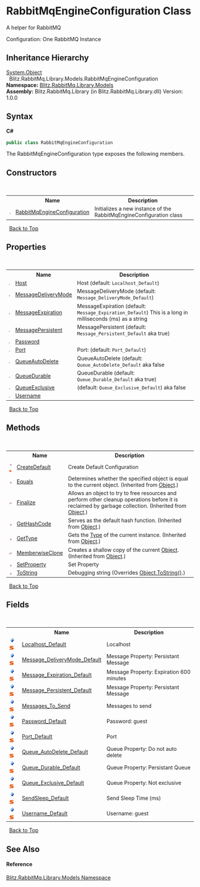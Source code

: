 # RabbitMqEngineConfiguration Class
A helper for RabbitMQ 

Configuration: One RabbitMQ Instance


## Inheritance Hierarchy
<a href="https://docs.microsoft.com/dotnet/api/system.object" target="_blank">System.Object</a><br />&nbsp;&nbsp;Blitz.RabbitMq.Library.Models.RabbitMqEngineConfiguration<br />
**Namespace:**&nbsp;<a href="bb73495b-4531-c442-c903-5f85788dac41.md">Blitz.RabbitMq.Library.Models</a><br />**Assembly:**&nbsp;Blitz.RabbitMq.Library (in Blitz.RabbitMq.Library.dll) Version: 1.0.0

## Syntax

**C#**<br />
``` C#
public class RabbitMqEngineConfiguration
```

The RabbitMqEngineConfiguration type exposes the following members.


## Constructors
&nbsp;<table><tr><th></th><th>Name</th><th>Description</th></tr><tr><td>![Public method](media/pubmethod.gif "Public method")</td><td><a href="e139e4e5-127a-35b9-ed98-667354645bd9.md">RabbitMqEngineConfiguration</a></td><td>
Initializes a new instance of the RabbitMqEngineConfiguration class</td></tr></table>&nbsp;
<a href="#rabbitmqengineconfiguration-class">Back to Top</a>

## Properties
&nbsp;<table><tr><th></th><th>Name</th><th>Description</th></tr><tr><td>![Public property](media/pubproperty.gif "Public property")</td><td><a href="0f914438-92f7-e199-d421-b870e6921cee.md">Host</a></td><td>
Host (default: `Localhost_Default`)</td></tr><tr><td>![Public property](media/pubproperty.gif "Public property")</td><td><a href="3faee36e-07ed-8e92-4a03-fc1e2a3f523e.md">MessageDeliveryMode</a></td><td>
MessageDeliveryMode (default: `Message_DeliveryMode_Default`)</td></tr><tr><td>![Public property](media/pubproperty.gif "Public property")</td><td><a href="7332193c-03d5-0c67-5f6c-d2ac54be10f0.md">MessageExpiration</a></td><td>
MessageExpiration (default: `Message_Expiration_Default`) 
This is a long in milliseconds (ms) as a string</td></tr><tr><td>![Public property](media/pubproperty.gif "Public property")</td><td><a href="404a1729-fac8-3b5c-7a9c-7c2f1b66d942.md">MessagePersistent</a></td><td>
MessagePersistent (default: `Message_Persistent_Default` aka true)</td></tr><tr><td>![Public property](media/pubproperty.gif "Public property")</td><td><a href="24aecb91-8abd-e4d9-8b28-bf367df64d33.md">Password</a></td><td /></tr><tr><td>![Public property](media/pubproperty.gif "Public property")</td><td><a href="aa5b607d-e2c5-07a6-039d-8326774f30a3.md">Port</a></td><td>
Port: (default: `Port_Default`)</td></tr><tr><td>![Public property](media/pubproperty.gif "Public property")</td><td><a href="6beb5a76-3aee-a7e5-d670-25d2b6f953d7.md">QueueAutoDelete</a></td><td>
QueueAutoDelete (default: `Queue_AutoDelete_Default` aka false</td></tr><tr><td>![Public property](media/pubproperty.gif "Public property")</td><td><a href="8b267f53-6b8a-f103-488a-c66e9b7f6f6d.md">QueueDurable</a></td><td>
QueueDurable (default: `Queue_Durable_Default` aka true)</td></tr><tr><td>![Public property](media/pubproperty.gif "Public property")</td><td><a href="7c3f910c-fa11-3276-2754-4680400047c4.md">QueueExclusive</a></td><td>
(default: `Queue_Exclusive_Default`) aka false</td></tr><tr><td>![Public property](media/pubproperty.gif "Public property")</td><td><a href="07e486a7-cba9-9479-ce6e-0dea505e4bf7.md">Username</a></td><td /></tr></table>&nbsp;
<a href="#rabbitmqengineconfiguration-class">Back to Top</a>

## Methods
&nbsp;<table><tr><th></th><th>Name</th><th>Description</th></tr><tr><td>![Public method](media/pubmethod.gif "Public method")![Static member](media/static.gif "Static member")</td><td><a href="1f682fc6-03e2-91b1-bb75-b26b1bbf44a4.md">CreateDefault</a></td><td>
Create Default Configuration</td></tr><tr><td>![Public method](media/pubmethod.gif "Public method")</td><td><a href="https://docs.microsoft.com/dotnet/api/system.object.equals#System_Object_Equals_System_Object_" target="_blank">Equals</a></td><td>
Determines whether the specified object is equal to the current object.
 (Inherited from <a href="https://docs.microsoft.com/dotnet/api/system.object" target="_blank">Object</a>.)</td></tr><tr><td>![Protected method](media/protmethod.gif "Protected method")</td><td><a href="https://docs.microsoft.com/dotnet/api/system.object.finalize#System_Object_Finalize" target="_blank">Finalize</a></td><td>
Allows an object to try to free resources and perform other cleanup operations before it is reclaimed by garbage collection.
 (Inherited from <a href="https://docs.microsoft.com/dotnet/api/system.object" target="_blank">Object</a>.)</td></tr><tr><td>![Public method](media/pubmethod.gif "Public method")</td><td><a href="https://docs.microsoft.com/dotnet/api/system.object.gethashcode#System_Object_GetHashCode" target="_blank">GetHashCode</a></td><td>
Serves as the default hash function.
 (Inherited from <a href="https://docs.microsoft.com/dotnet/api/system.object" target="_blank">Object</a>.)</td></tr><tr><td>![Public method](media/pubmethod.gif "Public method")</td><td><a href="https://docs.microsoft.com/dotnet/api/system.object.gettype#System_Object_GetType" target="_blank">GetType</a></td><td>
Gets the <a href="https://docs.microsoft.com/dotnet/api/system.type" target="_blank">Type</a> of the current instance.
 (Inherited from <a href="https://docs.microsoft.com/dotnet/api/system.object" target="_blank">Object</a>.)</td></tr><tr><td>![Protected method](media/protmethod.gif "Protected method")</td><td><a href="https://docs.microsoft.com/dotnet/api/system.object.memberwiseclone#System_Object_MemberwiseClone" target="_blank">MemberwiseClone</a></td><td>
Creates a shallow copy of the current <a href="https://docs.microsoft.com/dotnet/api/system.object" target="_blank">Object</a>.
 (Inherited from <a href="https://docs.microsoft.com/dotnet/api/system.object" target="_blank">Object</a>.)</td></tr><tr><td>![Public method](media/pubmethod.gif "Public method")</td><td><a href="267dccbc-e901-86c9-9414-81cca4754bcb.md">SetProperty</a></td><td>
Set Property</td></tr><tr><td>![Public method](media/pubmethod.gif "Public method")</td><td><a href="692f9fb7-aadf-e8af-372e-66d50ff3718c.md">ToString</a></td><td>
Debugging string
 (Overrides <a href="https://docs.microsoft.com/dotnet/api/system.object.tostring#System_Object_ToString" target="_blank">Object.ToString()</a>.)</td></tr></table>&nbsp;
<a href="#rabbitmqengineconfiguration-class">Back to Top</a>

## Fields
&nbsp;<table><tr><th></th><th>Name</th><th>Description</th></tr><tr><td>![Public field](media/pubfield.gif "Public field")![Static member](media/static.gif "Static member")</td><td><a href="407d0a18-f11a-0728-ec9f-5a9739dde9ad.md">Localhost_Default</a></td><td>
Localhost</td></tr><tr><td>![Public field](media/pubfield.gif "Public field")![Static member](media/static.gif "Static member")</td><td><a href="65324883-83dc-c3be-9cd7-09090cf965ef.md">Message_DeliveryMode_Default</a></td><td>
Message Property: Persistant Message</td></tr><tr><td>![Public field](media/pubfield.gif "Public field")![Static member](media/static.gif "Static member")</td><td><a href="7bdbc288-7027-9edf-3336-720b74c23d02.md">Message_Expiration_Default</a></td><td>
Message Property: Expiration 600 minutes</td></tr><tr><td>![Public field](media/pubfield.gif "Public field")![Static member](media/static.gif "Static member")</td><td><a href="e8767884-3cd7-0d2e-063a-858d5cd9a7a6.md">Message_Persistent_Default</a></td><td>
Message Property: Persistant Message</td></tr><tr><td>![Public field](media/pubfield.gif "Public field")![Static member](media/static.gif "Static member")</td><td><a href="d91ffe08-8ce9-1de3-a26b-c5efc2fbf3eb.md">Messages_To_Send</a></td><td>
Messages to send</td></tr><tr><td>![Public field](media/pubfield.gif "Public field")![Static member](media/static.gif "Static member")</td><td><a href="9b989a82-9359-0d0f-664d-ed27c454b343.md">Password_Default</a></td><td>
Password: guest</td></tr><tr><td>![Public field](media/pubfield.gif "Public field")![Static member](media/static.gif "Static member")</td><td><a href="2162b646-c472-bac1-46a4-a4ec574fb42a.md">Port_Default</a></td><td>
Port</td></tr><tr><td>![Public field](media/pubfield.gif "Public field")![Static member](media/static.gif "Static member")</td><td><a href="cd7ff8fd-244d-9646-f01f-360b0217d2c2.md">Queue_AutoDelete_Default</a></td><td>
Queue Property: Do not auto delete</td></tr><tr><td>![Public field](media/pubfield.gif "Public field")![Static member](media/static.gif "Static member")</td><td><a href="8458bec8-4280-6050-e21d-210a713aeba5.md">Queue_Durable_Default</a></td><td>
Queue Property: Persistant Queue</td></tr><tr><td>![Public field](media/pubfield.gif "Public field")![Static member](media/static.gif "Static member")</td><td><a href="a0428236-3f25-353d-78b8-21fb7480aa78.md">Queue_Exclusive_Default</a></td><td>
Queue Property: Not exclusive</td></tr><tr><td>![Public field](media/pubfield.gif "Public field")![Static member](media/static.gif "Static member")</td><td><a href="2d3f436c-9bcc-1701-d89b-5ba25038b8ad.md">SendSleep_Default</a></td><td>
Send Sleep Time (ms)</td></tr><tr><td>![Public field](media/pubfield.gif "Public field")![Static member](media/static.gif "Static member")</td><td><a href="0161c4ac-3220-5d3c-2817-027bd1a465f4.md">Username_Default</a></td><td>
Username: guest</td></tr></table>&nbsp;
<a href="#rabbitmqengineconfiguration-class">Back to Top</a>

## See Also


#### Reference
<a href="bb73495b-4531-c442-c903-5f85788dac41.md">Blitz.RabbitMq.Library.Models Namespace</a><br />